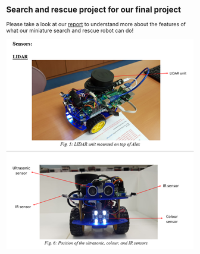 ## Search and rescue project for our final project 

Please take a look at our [report](https://github.com/MeLoveCarbs/Search-and-rescue-robot/blob/master/Final%20Report%2002-01-01.docx) to understand more about the features of what our miniature search and rescue robot can do!

![RPlidar using hector slam algorithm](https://github.com/MeLoveCarbs/Search-and-rescue-robot/blob/master/eg_image1.PNG)
![Our raspberry pi controlled robot!](https://github.com/MeLoveCarbs/Search-and-rescue-robot/blob/master/eg_image2.PNG)
